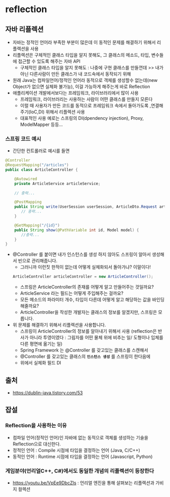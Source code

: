 # reflection

## 자바 리플렉션
- 자바는 정적인 언어라 부족한 부분이 많은데 이 동적인 문제를 해결하기 위해서 리플렉션을 사용
- 리플렉션은 구체적인 클래스 타입을 알지 못해도, 그 클래스의 메소드, 타입, 변수들에 접근할 수 있도록 해주는 자바 API
  - 구체적인 클래스 타입을 알지 못해도 : 나중에 구현 클래스를 만들껀데 >> 내가 아닌 다른사람이 만든 클래스가 내 코드속에서 동작되기 위해
- 원래 Java는 컴파일언어/정적인 언어라 동적으로 객체를 생성할수 없는데(new Object가 없으면 실체화 불가능), 이걸 가능하게 해주는게 바로 Reflection
- 애플리케이션 개발에서보다는 프레임워크, 라이브러리에서 많이 사용
  - 프레임워크, 라이브러리는 사용하는 사람이 어떤 클래스를 만들지 모른다
  - 이럴 때 사용자가 만든 코드를 동적으로 프레임워크 속에서 돌아가도록 ,연결해주기(IoC,DI) 위해서 리플렉션 사용
  - 대표적인 사용 예로는 스프링의 DI(dpendency injection), Proxy, ModelMapper 등등...



### 스프링 코드 예시
- 간단한 컨트롤러로 예시를 들면
```java
@Controller
@RequestMapping("/articles")
public class ArticleController {    

    @Autowired    
    private ArticleService articleService;       
    
    // 중략...

    @PostMapping
    public String write(UserSession userSession, ArticleDto.Request articleDto){
       // 중략...
    }

    @GetMapping("/{id}")
    public String show(@PathVariable int id, Model model) {
       //중략...
    }
}
```
- @Controller 를 붙이면 내가 인스턴스를 생성 하지 않아도 스프링이 알아서 생성해서 빈으로 관리해줍니다.
  - 그러니까 이런짓 한적이 없는데 어떻게 실체화되서 돌아가냐? 이말이다!
  ```java
  ArticleController articleController = new ArticleController();
  ```
  - 스프링은 ArticleController의 존재를 어떻게 알고 만들어주는 것일까요?
  - ArticleService 라는 필드는 어떻게 주입해주는 걸까요?
  - 모든 메소드의 파라미터 개수, 타입이 다른데 어떻게 알고 해당하는 값을 바인딩 해줄까요?
  - ArticleController을 작성한 개발자는 클래스의 정보를 알겠지만, 스프링은 모릅니다.
- 위 문제를 해결하기 위해서 리플렉션을 사용합니다. 
  - 스프링이 ArticleController의 정보를 알아내기 위해서 사용 (reflection은 반사가 아니라 투영이였다 : 그림자를 어떤 물체 위에 비추는 일/ 도형이나 입체를 다른 평면에 옮기는 일)
  - Spring Framework 는 @Controller 를 갖고있는 클래스를 스캔해서
  - @Controller 를 갖고있는 클래스의 **`인스턴스 생성`** 를 스프링이 한다음에 
  - 위에서 실체화 필드 DI



## 출처
- https://dublin-java.tistory.com/53

## 잡설

### Reflection을 사용하는 이유
  - 컴파일 언어(정적인 언어)인 자바에 없는 동적으로 객체를 생성하는 기술을 Reflection으로 대신한다.
- 정적인 언어 : Compile 시점에 타입을 결정하는 언어 (Java, C/C++)
- 동적인 언어 : Runtime 시점에 타입을 결정하는 언어 (Javascript, Python)

### 게임분야(언리얼C++, C#)에서도 동일한 개념의 리플렉션이 등장한다
- https://youtu.be/VpEe9DbcZIs : 언리얼 엔진을 통해 살펴보는 리플렉션과 가비지 컬렉션